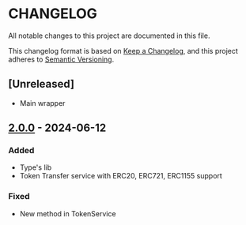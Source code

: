 
# CHANGELOG

All notable changes to this project are documented in this file.

This changelog format is based on [Keep a Changelog](https://keepachangelog.com/en/1.0.0/),
and this project adheres to [Semantic Versioning](https://semver.org/spec/v2.0.0.html).
## [Unreleased]
- Main wrapper

## [2.0.0](https://github.com/dao-envelop/envelop-protocol-v2/tree/2.0.0) - 2024-06-12
### Added
- Type's lib
- Token Transfer service with ERC20, ERC721, ERC1155 support
### Fixed
- New method in TokenService


